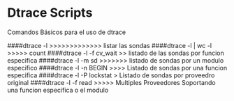 Dtrace Scripts
==============

Comandos Básicos para el uso de dtrace

####dtrace -l >>>>>>>>>>>>> listar las sondas
####dtrace -l | wc -l >>>>> count
####dtrace -l -f cv_wait >> listado de las sondas por funcion especifica
####dtrace -l -m sd >>>>>>> listado de sondas por un modulo especifico
####dtrace -l -n BEGIN >>>> Listado de sondas por una funcion especifica
####dtrace -l -P lockstat > Listado de sondas por proveedro original
####dtrace -l -f read >>>>> Multiples Proveedores Soportando una funcion especifica o el modulo